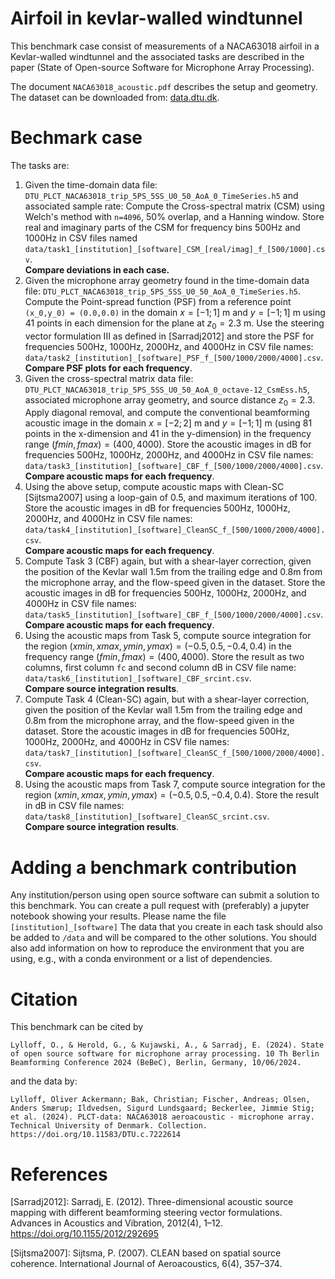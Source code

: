 # Airfoil in kevlar-walled windtunnel
This benchmark case consist of measurements of a NACA63018 airfoil in a Kevlar-walled windtunnel and the associated tasks are described in the paper (State of Open-source Software for Microphone Array Processing).

The document `NACA63018_acoustic.pdf` describes the setup and geometry. The dataset can be downloaded from: [data.dtu.dk](https://doi.org/10.11583/DTU.c.7222614).

# Bechmark case
The tasks are:

1. Given the time-domain data file: `DTU_PLCT_NACA63018_trip_5PS_5SS_U0_50_AoA_0_TimeSeries.h5` and associated sample rate: Compute the Cross-spectral matrix (CSM) using Welch's method with `n=4096`, 50% overlap, and a Hanning window. Store real and imaginary parts of the CSM for frequency bins 500Hz and 1000Hz in CSV files named  `data/task1_[institution]_[software]_CSM_[real/imag]_f_[500/1000].csv`.  
**Compare deviations in each case.**
2. Given the microphone array geometry found in the time-domain data file: 
`DTU_PLCT_NACA63018_trip_5PS_5SS_U0_50_AoA_0_TimeSeries.h5`. Compute the Point-spread function (PSF) from a reference point `(x_0,y_0) = (0.0,0.0)` in the domain $x=[-1;1]$ m and $y = [-1;1]$ m using 41 points in each dimension for the plane at $z_0 = 2.3$ m. Use the steering vector formulation III as defined in [Sarradj2012] and store the PSF for frequencies 500Hz, 1000Hz, 2000Hz, and 4000Hz in CSV file names:
`data/task2_[institution]_[software]_PSF_f_[500/1000/2000/4000].csv`.  
**Compare PSF plots for each frequency**.
3. Given the cross-spectral matrix data file: 
`DTU_PLCT_NACA63018_trip_5PS_5SS_U0_50_AoA_0_octave-12_CsmEss.h5`, associated microphone array geometry, and source distance $z_0 = 2.3$. Apply diagonal removal, and compute the conventional beamforming acoustic image in the domain $x=[-2;2]$ m and $y = [-1;1]$ m (using 81 points in the x-dimension and 41 in the y-dimension) in the frequency range $(fmin,fmax) = (400,4000)$. Store the acoustic images in dB for frequencies 500Hz, 1000Hz, 2000Hz, and 4000Hz in CSV file names:
`data/task3_[institution]_[software]_CBF_f_[500/1000/2000/4000].csv`.  
**Compare acoustic maps for each frequency**.
4. Using the above setup, compute acoustic maps with Clean-SC [Sijtsma2007] using a loop-gain of 0.5, and maximum iterations of 100. Store the acoustic images in dB for frequencies 500Hz, 1000Hz, 2000Hz, and 4000Hz in CSV file names:
`data/task4_[institution]_[software]_CleanSC_f_[500/1000/2000/4000].csv`.  
**Compare acoustic maps for each frequency**.
5. Compute Task 3 (CBF) again, but with a shear-layer correction, given the position of the Kevlar wall 1.5m from the trailing edge and 0.8m from the microphone array, and the flow-speed given in the dataset. Store the acoustic images in dB for frequencies 500Hz, 1000Hz, 2000Hz, and 4000Hz in CSV file names:
`data/task5_[institution]_[software]_CBF_f_[500/1000/2000/4000].csv`.   
**Compare acoustic maps for each frequency**.
6. Using the acoustic maps from Task 5, compute source integration for the region $(xmin,xmax,ymin,ymax) = (-0.5,0.5,-0.4,0.4)$ in the frequency range $(fmin,fmax) = (400,4000)$. Store the result as two columns, first column `fc` and second column dB in CSV file name:
`data/task6_[institution]_[software]_CBF_srcint.csv`.   
**Compare source integration results**.
7. Compute Task 4 (Clean-SC) again, but with a shear-layer correction, given the position of the Kevlar wall 1.5m from the trailing edge and 0.8m from the microphone array, and the flow-speed given in the dataset. Store the acoustic images in dB for frequencies 500Hz, 1000Hz, 2000Hz, and 4000Hz in CSV file names:
`data/task7_[institution]_[software]_CleanSC_f_[500/1000/2000/4000].csv`.   
**Compare acoustic maps for each frequency**.
8. Using the acoustic maps from Task 7, compute source integration for the region $(xmin,xmax,ymin,ymax) = (-0.5,0.5,-0.4,0.4)$. Store the result in dB in CSV file names:
`data/task8_[institution]_[software]_CleanSC_srcint.csv`.   
**Compare source integration results**. 

# Adding a benchmark contribution
Any institution/person using open source software can submit a solution to this benchmark. You can create a pull request with (preferably) a jupyter notebook showing your results. Please name the file `[institution]_[software]` The data that you create in each task should also be added to `/data` and will be compared to the other solutions. You should also add information on how to reproduce the environment that you are using, e.g., with a conda environment or a list of dependencies.

# Citation
This benchmark can be cited by 

```   
Lylloff, O., & Herold, G., & Kujawski, A., & Sarradj, E. (2024). State of open source software for microphone array processing. 10 Th Berlin Beamforming Conference 2024 (BeBeC), Berlin, Germany, 10/06/2024.
```
and the data by:
```   
Lylloff, Oliver Ackermann; Bak, Christian; Fischer, Andreas; Olsen, Anders Smærup; Ildvedsen, Sigurd Lundsgaard; Beckerlee, Jimmie Stig; et al. (2024). PLCT-data: NACA63018 aeroacoustic - microphone array. Technical University of Denmark. Collection. https://doi.org/10.11583/DTU.c.7222614
```

# References
[Sarradj2012]: Sarradj, E. (2012). Three-dimensional acoustic source mapping with different beamforming steering vector formulations. Advances in Acoustics and Vibration, 2012(4), 1–12. https://doi.org/10.1155/2012/292695

[Sijtsma2007]: Sijtsma, P. (2007). CLEAN based on spatial source coherence. International Journal of Aeroacoustics, 6(4), 357–374.